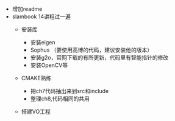 * 增加readme
* slambook 14讲粗过一遍
    * 安装库
      * 安装eigen
      * Sophus （要使用高博的代码，建议安装他的版本）
      * 安装g2o，官网下载的有所更新，代码里有智能指针的修改
      * 安装OpenCV等
      
    * CMAKE熟练
       * 把ch7代码抽出来到src和include
       * 整理ch8,代码相同的共用

    * 搭建VO工程
    
